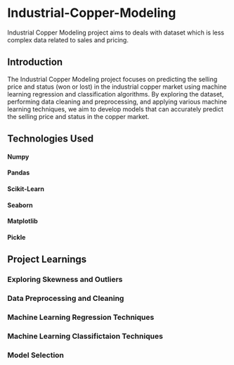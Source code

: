 # Industrial-Copper-Modeling
Industrial Copper Modeling project aims to deals with dataset which is less complex data related to sales and pricing.

## Introduction
The Industrial Copper Modeling project focuses on predicting the selling price and status (won or lost) in the industrial copper market using machine learning regression and classification algorithms. By exploring the dataset, performing data cleaning and preprocessing, and applying various machine learning techniques, we aim to develop models that can accurately predict the selling price and status in the copper market.

## Technologies Used
#### Numpy
#### Pandas
#### Scikit-Learn
#### Seaborn
#### Matplotlib
#### Pickle

## Project Learnings
### Exploring Skewness and Outliers
### Data Preprocessing and Cleaning
### Machine Learning Regression Techniques
### Machine Learning Classifictaion Techniques
### Model Selection
